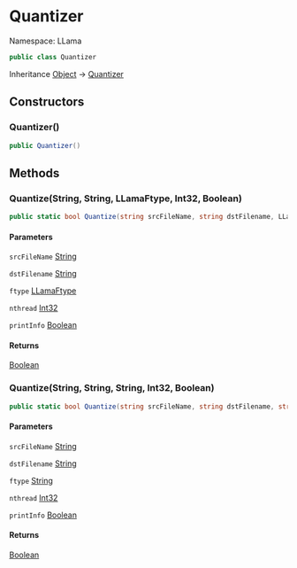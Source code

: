 # Quantizer

Namespace: LLama

```csharp
public class Quantizer
```

Inheritance [Object](https://docs.microsoft.com/en-us/dotnet/api/system.object) → [Quantizer](./llama.quantizer.md)

## Constructors

### **Quantizer()**

```csharp
public Quantizer()
```

## Methods

### **Quantize(String, String, LLamaFtype, Int32, Boolean)**

```csharp
public static bool Quantize(string srcFileName, string dstFilename, LLamaFtype ftype, int nthread, bool printInfo)
```

#### Parameters

`srcFileName` [String](https://docs.microsoft.com/en-us/dotnet/api/system.string)<br>

`dstFilename` [String](https://docs.microsoft.com/en-us/dotnet/api/system.string)<br>

`ftype` [LLamaFtype](./llama.native.llamaftype.md)<br>

`nthread` [Int32](https://docs.microsoft.com/en-us/dotnet/api/system.int32)<br>

`printInfo` [Boolean](https://docs.microsoft.com/en-us/dotnet/api/system.boolean)<br>

#### Returns

[Boolean](https://docs.microsoft.com/en-us/dotnet/api/system.boolean)<br>

### **Quantize(String, String, String, Int32, Boolean)**

```csharp
public static bool Quantize(string srcFileName, string dstFilename, string ftype, int nthread, bool printInfo)
```

#### Parameters

`srcFileName` [String](https://docs.microsoft.com/en-us/dotnet/api/system.string)<br>

`dstFilename` [String](https://docs.microsoft.com/en-us/dotnet/api/system.string)<br>

`ftype` [String](https://docs.microsoft.com/en-us/dotnet/api/system.string)<br>

`nthread` [Int32](https://docs.microsoft.com/en-us/dotnet/api/system.int32)<br>

`printInfo` [Boolean](https://docs.microsoft.com/en-us/dotnet/api/system.boolean)<br>

#### Returns

[Boolean](https://docs.microsoft.com/en-us/dotnet/api/system.boolean)<br>
